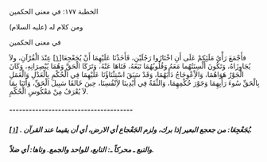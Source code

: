   الخطبة  ١٧٧: في معنى الحكمين	

ومن كلام له (عليه السلام)

في معنى الحكمين

فأَجْمَعَ رَأْيُ مَلَئِكمْ عَلَى أَنِ اخْتَارُوا رَجُلَيْنِ، فَأَخَذْنَا عَلَيْهِمَا أَنْ يُجَعْجِعَا[[١\]](https://arabic.balaghah.net/node/641#_ftn1) عِنْدَ الْقُرْآنِ، ولاَ يُجَاوِزَاهُ، وَتَكُونَ أَلْسِنَتُهُما مَعَهُ  وَقُلُوبُهُمَا تَبَعَهُ، فَتَاهَا عَنْهُ، وَتَرَكَا الْحَقَّ وَهُمَا  يُبْصِرَانِهِ، وَكَانَ الْجَوْرُ هَوَاهُمَا، وَالاِْعْوِجَاجُ  دَأْبَهُمَا، وَقَدْ سَبَقَ اسْتِثْنَاؤُنَا عَلَيْهِمَا فِي الْحُكْمِ  بِالْعَدْلِ وَالْعَمَلِ بِالْحَقِّ سُوءَ رَأْيِهِمَا وَجَوْرَ  حُكْمِهِمَا، وَالثِّقَةُ فِي أَيْدِينَا لاَِنْفُسِنَا، حِينَ خَالفَا  سَبِيلَ الْحَقِّ، وَأَتَيَا بِمَا لاَ يُعْرَفُ مِنْ مَعْكُوسِ الْحُكْمِ.

##### --------------------------------------

##### [[١\]](https://arabic.balaghah.net/node/641#_ftnref1) . يُجَعْجِعَا: من جعجع البعير إذا برك، ولزم الجَعْجاع أي الارض، أي أن يقيما عند القرآن.

##### والتبع ـ محركاً ـ: التابع، للواحد والجمع. وتاها: أي ضلاً. 
